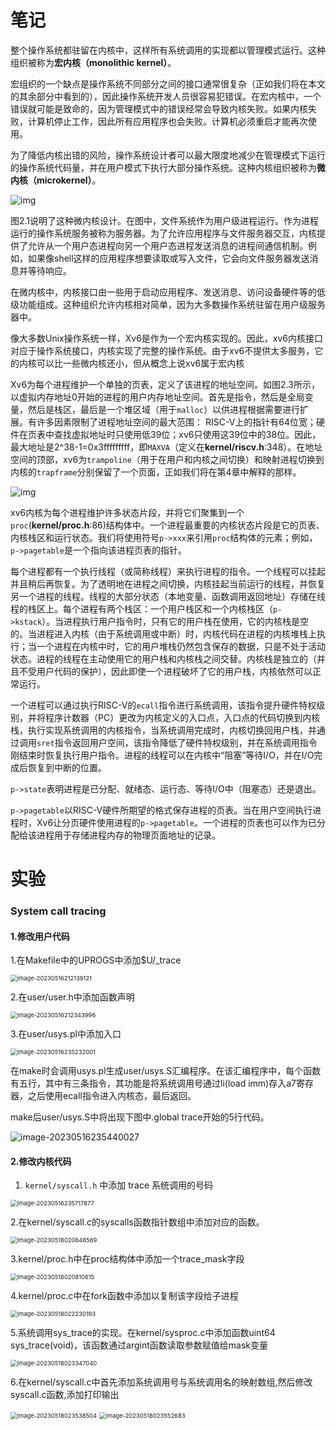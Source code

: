 # 笔记

整个操作系统都驻留在内核中，这样所有系统调用的实现都以管理模式运行。这种组织被称为**宏内核（monolithic kernel）**。

宏组织的一个缺点是操作系统不同部分之间的接口通常很复杂（正如我们将在本文的其余部分中看到的），因此操作系统开发人员很容易犯错误。在宏内核中，一个错误就可能是致命的，因为管理模式中的错误经常会导致内核失败。如果内核失败，计算机停止工作，因此所有应用程序也会失败。计算机必须重启才能再次使用。

为了降低内核出错的风险，操作系统设计者可以最大限度地减少在管理模式下运行的操作系统代码量，并在用户模式下执行大部分操作系统。这种内核组织被称为**微内核（microkernel）**。

![img](https://typora-picgo-picbed.oss-cn-shenzhen.aliyuncs.com/img/202305120107024.png)

图2.1说明了这种微内核设计。在图中，文件系统作为用户级进程运行。作为进程运行的操作系统服务被称为服务器。为了允许应用程序与文件服务器交互，内核提供了允许从一个用户态进程向另一个用户态进程发送消息的进程间通信机制。例如，如果像shell这样的应用程序想要读取或写入文件，它会向文件服务器发送消息并等待响应。



在微内核中，内核接口由一些用于启动应用程序、发送消息、访问设备硬件等的低级功能组成。这种组织允许内核相对简单，因为大多数操作系统驻留在用户级服务器中。

像大多数Unix操作系统一样，Xv6是作为一个宏内核实现的。因此，xv6内核接口对应于操作系统接口，内核实现了完整的操作系统。由于xv6不提供太多服务，它的内核可以比一些微内核还小，但从概念上说xv6属于宏内核

Xv6为每个进程维护一个单独的页表，定义了该进程的地址空间。如图2.3所示，以虚拟内存地址0开始的进程的用户内存地址空间。首先是指令，然后是全局变量，然后是栈区，最后是一个堆区域（用于`malloc`）以供进程根据需要进行扩展。有许多因素限制了进程地址空间的最大范围： RISC-V上的指针有64位宽；硬件在页表中查找虚拟地址时只使用低39位；xv6只使用这39位中的38位。因此，最大地址是2^38-1=0x3fffffffff，即`MAXVA`（定义在**kernel/riscv.h**:348）。在地址空间的顶部，xv6为`trampoline`（用于在用户和内核之间切换）和映射进程切换到内核的`trapframe`分别保留了一个页面，正如我们将在第4章中解释的那样。

![img](https://typora-picgo-picbed.oss-cn-shenzhen.aliyuncs.com/img/202305120149164.png)

xv6内核为每个进程维护许多状态片段，并将它们聚集到一个`proc`(**kernel/proc.h**:86)结构体中。一个进程最重要的内核状态片段是它的页表、内核栈区和运行状态。我们将使用符号`p->xxx`来引用`proc`结构体的元素；例如，`p->pagetable`是一个指向该进程页表的指针。

每个进程都有一个执行线程（或简称线程）来执行进程的指令。一个线程可以挂起并且稍后再恢复。为了透明地在进程之间切换，内核挂起当前运行的线程，并恢复另一个进程的线程。线程的大部分状态（本地变量、函数调用返回地址）存储在线程的栈区上。每个进程有两个栈区：一个用户栈区和一个内核栈区（`p->kstack`）。当进程执行用户指令时，只有它的用户栈在使用，它的内核栈是空的。当进程进入内核（由于系统调用或中断）时，内核代码在进程的内核堆栈上执行；当一个进程在内核中时，它的用户堆栈仍然包含保存的数据，只是不处于活动状态。进程的线程在主动使用它的用户栈和内核栈之间交替。内核栈是独立的（并且不受用户代码的保护），因此即使一个进程破坏了它的用户栈，内核依然可以正常运行。

一个进程可以通过执行RISC-V的`ecall`指令进行系统调用，该指令提升硬件特权级别，并将程序计数器（PC）更改为内核定义的入口点，入口点的代码切换到内核栈，执行实现系统调用的内核指令，当系统调用完成时，内核切换回用户栈，并通过调用`sret`指令返回用户空间，该指令降低了硬件特权级别，并在系统调用指令刚结束时恢复执行用户指令。进程的线程可以在内核中“阻塞”等待I/O，并在I/O完成后恢复到中断的位置。

`p->state`表明进程是已分配、就绪态、运行态、等待I/O中（阻塞态）还是退出。

`p->pagetable`以RISC-V硬件所期望的格式保存进程的页表。当在用户空间执行进程时，Xv6让分页硬件使用进程的`p->pagetable`。一个进程的页表也可以作为已分配给该进程用于存储进程内存的物理页面地址的记录。

# 实验

### System call tracing

#### 1.修改用户代码

1.在Makefile中的UPROGS中添加$U/_trace

<img src="https://typora-picgo-picbed.oss-cn-shenzhen.aliyuncs.com/img/202305162121359.png" alt="image-20230516212139121" style="zoom:67%;" />

2.在user/user.h中添加函数声明

<img src="https://typora-picgo-picbed.oss-cn-shenzhen.aliyuncs.com/img/202305162123036.png" alt="image-20230516212343996" style="zoom:67%;" />

3.在user/usys.pl中添加入口

<img src="https://typora-picgo-picbed.oss-cn-shenzhen.aliyuncs.com/img/202305162352181.png" alt="image-20230516235232001" style="zoom:67%;" />

在make时会调用usys.pl生成user/usys.S汇编程序。在该汇编程序中，每个函数有五行，其中有三条指令，其功能是将系统调用号通过li(load imm)存入a7寄存器，之后使用ecall指令进入内核态，最后返回。

make后user/usys.S中将出现下图中.global trace开始的5行代码。

![image-20230516235440027](https://typora-picgo-picbed.oss-cn-shenzhen.aliyuncs.com/img/202305162354058.png)

#### 2.修改内核代码

1. `kernel/syscall.h` 中添加 trace 系统调用的号码

<img src="https://typora-picgo-picbed.oss-cn-shenzhen.aliyuncs.com/img/202305162357919.png" alt="image-20230516235717877" style="zoom:67%;" />

2.在kernel/syscall.c的syscalls函数指针数组中添加对应的函数。

<img src="https://typora-picgo-picbed.oss-cn-shenzhen.aliyuncs.com/img/202305180207055.png" alt="image-20230518020648569" style="zoom:67%;" />

3.kernel/proc.h中在proc结构体中添加一个trace_mask字段

<img src="https://typora-picgo-picbed.oss-cn-shenzhen.aliyuncs.com/img/202305180208664.png" alt="image-20230518020810615" style="zoom:67%;" />

4.kernel/proc.c中在fork函数中添加以复制该字段给子进程

<img src="https://typora-picgo-picbed.oss-cn-shenzhen.aliyuncs.com/img/202305180222234.png" alt="image-20230518022230193" style="zoom:67%;" />

5.系统调用sys_trace的实现。在kernel/sysproc.c中添加函数uint64 sys_trace(void)，该函数通过argint函数读取参数赋值给mask变量

<img src="https://typora-picgo-picbed.oss-cn-shenzhen.aliyuncs.com/img/202305180233074.png" alt="image-20230518023347040" style="zoom:67%;" />

6.在kernel/syscall.c中首先添加系统调用号与系统调用名的映射数组,然后修改syscall.c函数,添加打印输出

<img src="https://typora-picgo-picbed.oss-cn-shenzhen.aliyuncs.com/img/202305180235547.png" alt="image-20230518023538504" style="zoom:67%;" />

<img src="https://typora-picgo-picbed.oss-cn-shenzhen.aliyuncs.com/img/202305180235720.png" alt="image-20230518023552683" style="zoom:67%;" />